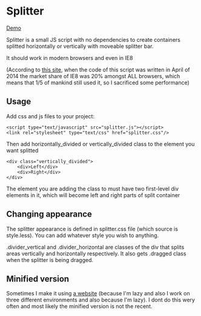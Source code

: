 Splitter
===

[Demo](http://andrienko.github.io/splitter/)

Splitter is a small JS script with no dependencies to create containers splitted horizontally or vertically
with moveable splitter bar.

It should work in modern browsers and even in IE8

(According to [this site](http://www.netmarketshare.com/browser-market-share.aspx?qprid=2&qpcustomd=0), when the code of
this script was written in April of 2014 the market share of IE8 was 20% amongst ALL browsers, which means that 1/5 of
mankind still used it, so I sacrificed some performance)

Usage
---

Add css and js files to your project:

    <script type="text/javascript" src="splitter.js"></script>
    <link rel="stylesheet" type="text/css" href="splitter.css"/>

Then add horizontally_divided or vertically_divided class to the element you want splitted

    <div class="vertically_divided">
        <div>Left</div>
        <div>Right</div>
    </div>

The element you are adding the class to must have two first-level div elements in it, which will become left
and right parts of split container

Changing appearance
---

The splitter appearance is defined in splitter.css file (which source is style.less). You can add whatever style
you wish to anything.

.divider_vertical and .divider_horizontal are classes of the div that splits areas vertically and horizontally respectively.
It also gets .dragged class when the splitter is being dragged.

Minified version
---
Sometimes I make it using [a website](http://closure-compiler.appspot.com/home) (because I'm lazy and also I work on
three different environments and also because I'm lazy). I dont do this wery often and most likely the minified version
is not the recent.